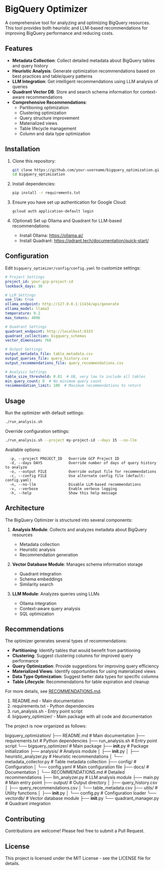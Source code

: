 # BigQuery Optimizer

A comprehensive tool for analyzing and optimizing BigQuery resources. This tool provides both heuristic and LLM-based recommendations for improving BigQuery performance and reducing costs.

## Features

- **Metadata Collection**: Collect detailed metadata about BigQuery tables and query history
- **Heuristic Analysis**: Generate optimization recommendations based on best practices and table/query patterns
- **LLM Integration**: Get intelligent recommendations using LLM analysis of queries
- **Quadrant Vector DB**: Store and search schema information for context-aware recommendations
- **Comprehensive Recommendations**:
  - Partitioning optimization
  - Clustering optimization
  - Query structure improvement
  - Materialized views
  - Table lifecycle management
  - Column and data type optimization

## Installation

1. Clone this repository:
   ```bash
   git clone https://github.com/your-username/bigquery_optimization.git
   cd bigquery_optimization
   ```

2. Install dependencies:
   ```bash
   pip install -r requirements.txt
   ```

3. Ensure you have set up authentication for Google Cloud:
   ```bash
   gcloud auth application-default login
   ```

4. (Optional) Set up Ollama and Quadrant for LLM-based recommendations:
   - Install Ollama: https://ollama.ai/
   - Install Quadrant: https://qdrant.tech/documentation/quick-start/

## Configuration

Edit `bigquery_optimizer/config/config.yaml` to customize settings:

```yaml
# Project Settings
project_id: your-gcp-project-id
lookback_days: 30

# LLM Settings
use_llm: true
ollama_endpoint: http://127.0.0.1:11434/api/generate
ollama_model: llama3
temperature: 0.2
max_tokens: 4096

# Quadrant Settings
quadrant_endpoint: http://localhost:6333
quadrant_collection: bigquery_schemas
vector_dimension: 768

# Output Settings
output_metadata_file: table_metadata.csv
output_queries_file: query_history.csv
output_recommendations_file: query_recommendations.csv

# Analysis Settings
table_size_threshold: 0.01  # GB, very low to include all tables
min_query_count: 0  # No minimum query count
recommendation_limit: 100  # Maximum recommendations to return
```

## Usage

Run the optimizer with default settings:

```bash
./run_analysis.sh
```

Override configuration settings:

```bash
./run_analysis.sh --project my-project-id --days 15 --no-llm
```

Available options:

```
  -p, --project PROJECT_ID   Override GCP Project ID
  -d, --days DAYS            Override number of days of query history to analyze
  -o, --output FILE          Override output file for recommendations
  -c, --config FILE          Use alternate config file (default: config.yaml)
  -n, --no-llm               Disable LLM-based recommendations
  -v, --verbose              Enable verbose logging
  -h, --help                 Show this help message
```

## Architecture

The BigQuery Optimizer is structured into several components:

1. **Analysis Module**: Collects and analyzes metadata about BigQuery resources
   - Metadata collection
   - Heuristic analysis
   - Recommendation generation

2. **Vector Database Module**: Manages schema information storage
   - Quadrant integration
   - Schema embeddings
   - Similarity search

3. **LLM Module**: Analyzes queries using LLMs
   - Ollama integration
   - Context-aware query analysis
   - SQL optimization

## Recommendations

The optimizer generates several types of recommendations:

- **Partitioning**: Identify tables that would benefit from partitioning
- **Clustering**: Suggest clustering columns for improved query performance
- **Query Optimization**: Provide suggestions for improving query efficiency
- **Materialized Views**: Identify opportunities for using materialized views
- **Data Type Optimization**: Suggest better data types for specific columns
- **Table Lifecycle**: Recommendations for table expiration and cleanup

For more details, see [RECOMMENDATIONS.md](bigquery_optimizer/docs/RECOMMENDATIONS.md).



  1. README.md - Main documentation
  2. requirements.txt - Python dependencies
  3. run_analysis.sh - Entry point script
  4. bigquery_optimizer/ - Main package with all code and documentation

  The project is now organized as follows:

  bigquery_optimization/
  ├── README.md                           # Main documentation
  ├── requirements.txt                    # Python dependencies
  ├── run_analysis.sh                     # Entry point script
  └── bigquery_optimizer/                 # Main package
      ├── __init__.py                     # Package initialization
      ├── analysis/                       # Analysis module
      │   ├── __init__.py
      │   ├── heuristic_analyzer.py       # Heuristic recommendations
      │   └── metadata_collector.py       # Table metadata collection
      ├── config/                         # Configuration
      │   └── config.yaml                 # Main configuration file
      ├── docs/                           # Documentation
      │   └── RECOMMENDATIONS.md          # Detailed recommendations
      ├── llm_analyzer.py                 # LLM analysis module
      ├── main.py                         # Main entry point
      ├── output/                         # Output directory
      │   ├── query_history.csv
      │   ├── query_recommendations.csv
      │   └── table_metadata.csv
      ├── utils/                          # Utility functions
      │   ├── __init__.py
      │   └── config.py                   # Configuration loader
      └── vectordb/                       # Vector database module
          ├── __init__.py
          └── quadrant_manager.py         # Quadrant integration
          

## Contributing

Contributions are welcome! Please feel free to submit a Pull Request.

## License

This project is licensed under the MIT License - see the LICENSE file for details.